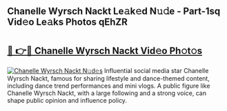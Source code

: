 ## Chanelle Wyrsch Nackt Le𝚊k𝚎d N𝚞𝚍e - Part-1sq Vid𝚎o Le𝚊ks Photos qEhZR

# <h2><a href="http://fbaj8q.evod.top/?m=Chanelle+Wyrsch+Nackt">🔗 👉🔴 Chanelle Wyrsch Nackt Vid𝚎o Ph𝚘t𝚘s</a></h2>

[![Chanelle Wyrsch Nackt N𝚞d𝚎s](https://i.imgur.com/8V9OHl7.gif)](http://fbaj8q.evod.top/?m=Chanelle+Wyrsch+Nackt)
Influential social media star Chanelle Wyrsch Nackt, famous for sharing lifestyle and dance-themed content, including dance trend performances and mini vlogs. A public figure like Chanelle Wyrsch Nackt, with a large following and a strong voice, can shape public opinion and influence policy. 
